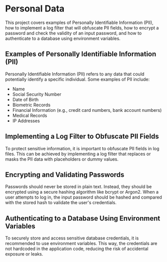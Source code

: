 # Personal Data

This project covers examples of Personally Identifiable Information (PII), how to implement a log filter that will obfuscate PII fields, how to encrypt a password and check the validity of an input password, and how to authenticate to a database using environment variables.

## Examples of Personally Identifiable Information (PII)

Personally Identifiable Information (PII) refers to any data that could potentially identify a specific individual. Some examples of PII include:

- Name
- Social Security Number
- Date of Birth
- Biometric Records
- Financial Information (e.g., credit card numbers, bank account numbers)
- Medical Records
- IP Addresses

## Implementing a Log Filter to Obfuscate PII Fields

To protect sensitive information, it is important to obfuscate PII fields in log files. This can be achieved by implementing a log filter that replaces or masks the PII data with placeholders or dummy values.

## Encrypting and Validating Passwords

Passwords should never be stored in plain text. Instead, they should be encrypted using a secure hashing algorithm like bcrypt or Argon2. When a user attempts to log in, the input password should be hashed and compared with the stored hash to validate the user's credentials.

## Authenticating to a Database Using Environment Variables

To securely store and access sensitive database credentials, it is recommended to use environment variables. This way, the credentials are not hardcoded in the application code, reducing the risk of accidental exposure or leaks.
